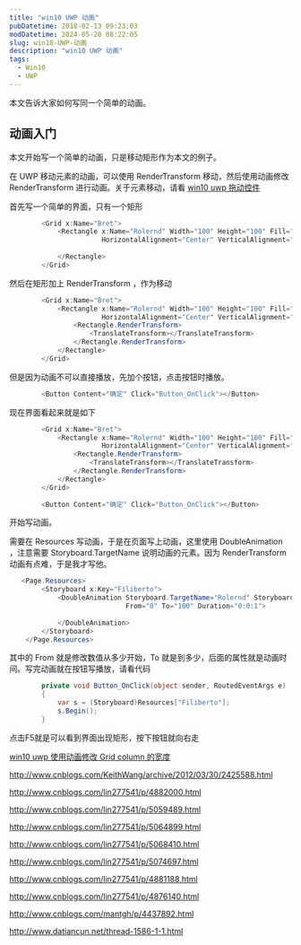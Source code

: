 ```yaml
---
title: "win10 UWP 动画"
pubDatetime: 2018-02-13 09:23:03
modDatetime: 2024-05-20 08:22:05
slug: win10-UWP-动画
description: "win10 UWP 动画"
tags:
  - Win10
  - UWP
---
```





本文告诉大家如何写同一个简单的动画。

<!--more-->


<!-- CreateTime:2018/2/13 17:23:03 -->

<!-- csdn -->

## 动画入门

本文开始写一个简单的动画，只是移动矩形作为本文的例子。

在 UWP 移动元素的动画，可以使用 RenderTransform 移动，然后使用动画修改 RenderTransform 进行动画。关于元素移动，请看 [win10 uwp 拖动控件](http://lindexi.oschina.io/lindexi/post/win10-uwp-%E6%8B%96%E5%8A%A8%E6%8E%A7%E4%BB%B6/)

首先写一个简单的界面，只有一个矩形

```csharp
        <Grid x:Name="Bret">
            <Rectangle x:Name="Rolernd" Width="100" Height="100" Fill="#FFa2a2a2"
                       HorizontalAlignment="Center" VerticalAlignment="Top">
              
            </Rectangle>
        </Grid>
```

然后在矩形加上  RenderTransform ，作为移动

```csharp
        <Grid x:Name="Bret">
            <Rectangle x:Name="Rolernd" Width="100" Height="100" Fill="#FFa2a2a2"
                       HorizontalAlignment="Center" VerticalAlignment="Top">
                <Rectangle.RenderTransform>
                    <TranslateTransform></TranslateTransform>
                </Rectangle.RenderTransform>
            </Rectangle>
        </Grid>
```

但是因为动画不可以直接播放，先加个按钮，点击按钮时播放。

```csharp
        <Button Content="确定" Click="Button_OnClick"></Button>

```

现在界面看起来就是如下

```csharp
        <Grid x:Name="Bret">
            <Rectangle x:Name="Rolernd" Width="100" Height="100" Fill="#FFa2a2a2"
                       HorizontalAlignment="Center" VerticalAlignment="Top">
                <Rectangle.RenderTransform>
                    <TranslateTransform></TranslateTransform>
                </Rectangle.RenderTransform>
            </Rectangle>
        </Grid>
        
        <Button Content="确定" Click="Button_OnClick"></Button>
```

开始写动画。

需要在 Resources 写动画，于是在页面写上动画，这里使用 DoubleAnimation ，注意需要 Storyboard.TargetName 说明动画的元素。因为 RenderTransform 动画有点难，于是我才写他。

```csharp
   <Page.Resources>
        <Storyboard x:Key="Filiberto">
            <DoubleAnimation Storyboard.TargetName="Rolernd" Storyboard.TargetProperty="(Rectangle.RenderTransform).(TranslateTransform.X)"
                             From="0" To="100" Duration="0:0:1">
                
            </DoubleAnimation>
        </Storyboard>
    </Page.Resources>
```

其中的 From 就是修改数值从多少开始，To 就是到多少，后面的属性就是动画时间。写完动画就在按钮写播放，请看代码

```csharp
        private void Button_OnClick(object sender, RoutedEventArgs e)
        {
            var s = (Storyboard)Resources["Filiberto"];
            s.Begin();
        }
```

点击F5就是可以看到界面出现矩形，按下按钮就向右走

[win10 uwp 使用动画修改 Grid column 的宽度](https://blog.lindexi.com/post/win10-uwp-%E4%BD%BF%E7%94%A8%E5%8A%A8%E7%94%BB%E4%BF%AE%E6%94%B9-Grid-column-%E7%9A%84%E5%AE%BD%E5%BA%A6.html )


http://www.cnblogs.com/KeithWang/archive/2012/03/30/2425588.html

http://www.cnblogs.com/lin277541/p/4882000.html

http://www.cnblogs.com/lin277541/p/5059489.html

http://www.cnblogs.com/lin277541/p/5064899.html

http://www.cnblogs.com/lin277541/p/5068410.html


http://www.cnblogs.com/lin277541/p/5074697.html

http://www.cnblogs.com/lin277541/p/4881188.html


http://www.cnblogs.com/lin277541/p/4876140.html

http://www.cnblogs.com/mantgh/p/4437892.html

http://www.datiancun.net/thread-1586-1-1.html


